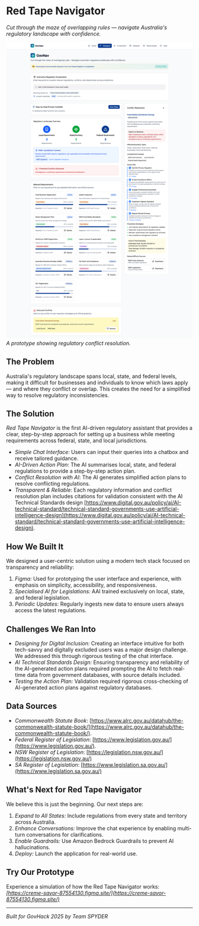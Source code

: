 # Red Tape Navigator

*Cut through the maze of overlapping rules — navigate Australia's regulatory landscape with confidence.*

![A prototype showing regulatory conflict resolution.](./docs/conflict_resolve.png)
_A prototype showing regulatory conflict resolution._

## The Problem
Australia's regulatory landscape spans local, state, and federal levels, making it difficult for businesses and individuals to know which laws apply — and where they conflict or overlap. This creates the need for a simplified way to resolve regulatory inconsistencies.

## The Solution

*Red Tape Navigator* is the first AI-driven regulatory assistant that provides a clear, step-by-step approach for setting up a business while meeting requirements across federal, state, and local jurisdictions.

*   *Simple Chat Interface*: Users can input their queries into a chatbox and receive tailored guidance.
*   *AI-Driven Action Plan*: The AI summarises local, state, and federal regulations to provide a step-by-step action plan.
*   *Conflict Resolution with AI*: The AI generates simplified action plans to resolve conflicting regulations.
*   *Transparent & Reliable*: Each regulatory information and conflict resolution plan includes citations for validation consistent with the AI Technical Standards design [https://www.digital.gov.au/policy/ai/AI-technical-standard/technical-standard-governments-use-artificial-intelligence-design](https://www.digital.gov.au/policy/ai/AI-technical-standard/technical-standard-governments-use-artificial-intelligence-design).

## How We Built It

We designed a user-centric solution using a modern tech stack focused on transparency and reliability:

1.  *Figma:* Used for prototyping the user interface and experience, with emphasis on simplicity, accessibility, and responsiveness.
2.  *Specialised AI for Legislations:* AAI trained exclusively on local, state, and federal legislation.
3.  *Periodic Updates:* Regularly ingests new data to ensure users always access the latest regulations.

## Challenges We Ran Into

*   *Designing for Digital Inclusion:* Creating an interface intuitive for both tech-savvy and digitally excluded users was a major design challenge. We addressed this through rigorous testing of the chat interface.
*   *AI Technical Standards Design:* Ensuring transparency and reliability of the AI-generated action plans required prompting the AI to fetch real-time data from government databases, with source details included.
*   *Testing the Action Plan:* Validation required rigorous cross-checking of AI-generated action plans against regulatory databases.

## Data Sources

*   *Commonwealth Statute Book*: [https://www.alrc.gov.au/datahub/the-commonwealth-statute-book/](https://www.alrc.gov.au/datahub/the-commonwealth-statute-book/).
*   *Federal Register of Legislation*: [https://www.legislation.gov.au/](https://www.legislation.gov.au/).
*   *NSW Register of Legislation*: [https://legislation.nsw.gov.au/](https://legislation.nsw.gov.au/)
*   *SA Register of Legislation*: [https://www.legislation.sa.gov.au/](https://www.legislation.sa.gov.au/)


## What's Next for Red Tape Navigator

We believe this is just the beginning. Our next steps are:

1.  *Expand to All States:* Include regulations from every state and territory across Australia.
2.  *Enhance Conversations:* Improve the chat experience by enabling multi-turn conversations for clarifications.
3. *Enable Guardrails:* Use Amazon Bedrock Guardrails to prevent AI hallucinations.
4. *Deploy:* Launch the application for real-world use.

## Try Our Prototype

Experience a simulation of how the Red Tape Navigator works:
*[https://creme-savor-87554130.figma.site/](https://creme-savor-87554130.figma.site/)*

---

*Built for GovHack 2025 by Team SPYDER*
